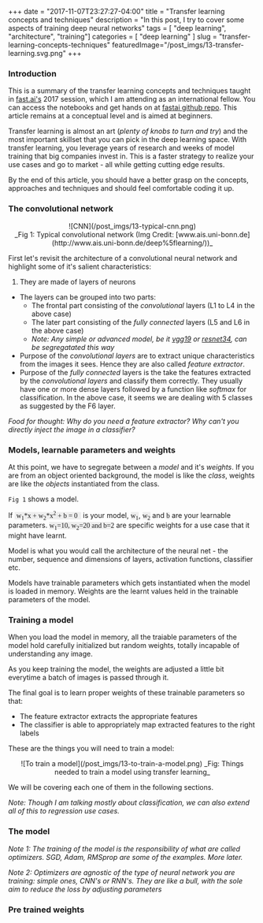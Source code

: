 +++
date        = "2017-11-07T23:27:27-04:00"
title       = "Transfer learning concepts and techniques"
description = "In this post, I try to cover some aspects of training deep neural networks"
tags        = [ "deep learning", "architecture", "training"]
categories  = [ "deep learning" ]
slug        = "transfer-learning-concepts-techniques"
featuredImage="/post_imgs/13-transfer-learning.svg.png"
+++

### Introduction

This is a summary of the transfer learning concepts and techniques taught in [fast.ai's](http://www.fast.ai/) 2017 session, which I am attending as an international fellow. You can access the notebooks and get hands on at [fastai github repo](https://github.com/fastai/fastai/tree/master/courses/dl1). This article remains at a conceptual level and is aimed at beginners.

Transfer learning is almost an art (_plenty of knobs to turn and try_) and the most important skillset that you can pick in the deep learning space. With transfer learning, you leverage years of research and weeks of model training that big companies invest in. This is a faster strategy to realize your use cases and go to market - all while getting cutting edge results.

By the end of this article, you should have a better grasp on the concepts, approaches and techniques and should feel comfortable coding it up.


### The convolutional network
<center>
![CNN](/post_imgs/13-typical-cnn.png)<br>
_Fig 1: Typical convolutional network (Img Credit: [www.ais.uni-bonn.de](http://www.ais.uni-bonn.de/deep%5flearning/))_
</center>


First let's revisit the architecture of a convolutional neural network and highlight some of it's salient characteristics:

1. They are made of layers of neurons
* The layers can be grouped into two parts:
  * The frontal part consisting of the _convolutional_ layers (L1 to L4 in the above case)
  * The later part consisting of the _fully connected_ layers (L5 and L6 in the above case)
  * _Note: Any simple or advanced model, be it [vgg19](https://www.pyimagesearch.com/wp-content/uploads/2017/03/imagenet%5fvgg16.png) or [resnet34](https://s3-ap-south-1.amazonaws.com/av-blog-media/wp-content/uploads/2017/08/08131926/temp12.png), can be segregatated this way_
* Purpose of the _convolutional layers_ are to extract unique characteristics from the images it sees. Hence they are also called _feature extractor_.
* Purpose of the _fully connected_ layers is the take the features extracted by the _convolutional layers_ and classify them correctly. They usually have one or more dense layers followed by a function like _softmax_ for classification. In the above case, it seems we are dealing with 5 classes as suggested by the F6 layer.

_Food for thought: Why do you need a feature extractor? Why can't you directly inject the image in a classifier?_

### Models, learnable parameters and weights

At this point, we have to segregate between a _model_ and it's _weights_. If you are from an object oriented background, the model is like the _class_, weights are like the _objects_ instantiated from the class.

`Fig 1` shows a model.

If <label style='background-color:#eeeeee;font-family:coutier new'>&nbsp;w<sub>1</sub>*x + w<sub>2</sub>*x<sup>2</sup> + b = 0 &nbsp;</label> is your model, <label style='background-color:#eeeeee;font-family:coutier new'>w<sub>1</sub></label>, <label style='background-color:#eeeeee;font-family:coutier new'>w<sub>2</sub></label> and <label style='background-color:#eeeeee;font-family:coutier new'>b</label> are your learnable parameters. <label style='background-color:#eeeeee;font-family:coutier new'>w<sub>1</sub>=10, w<sub>2</sub>=20 and b=2</label> are specific weights for a use case that it might have learnt.

Model is what you would call the architecture of the neural net - the number, sequence and dimensions of layers, activation functions, classifier etc.

Models have trainable parameters which gets instantiated when the model is loaded in memory. Weights are the learnt values held in the trainable parameters of the model.



### Training a model

When you load the model in memory, all the traiable parameters of the model hold carefully initialized but random weights, totally incapable of understanding any image.

As you keep training the model, the weights are adjusted a little bit everytime a batch of images is passed through it.

The final goal is to learn proper weights of these trainable parameters so that:

* The feature extractor extracts the appropriate features
* The classifier is able to appropriately map extracted features to the right labels

These are the things you will need to train a model:

<center>
![To train a model](/post_imgs/13-to-train-a-model.png)
_Fig: Things needed to train a model using transfer learning_
</center>

We will be covering each one of them in the following sections.

_Note: Though I am talking mostly about classification, we can also extend all of this to regression use cases._

### The model



_Note 1: The training of the  model is the responsibility of what are called optimizers. SGD, Adam, RMSprop are some of the examples. More later._

_Note 2: Optimizers are agnostic of the type of neural network you are training: simple ones, CNN's or RNN's. They are like a bull, with the sole aim to reduce the loss by adjusting parameters_


### Pre trained weights

